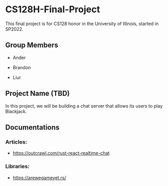 # CS128H-Final-Project

This final project is for CS128 honor in the University of Illinois, started in SP2022.

## Group Members

- Ander

- Brandon

- Liur

## Project Name (TBD)

In this project, we will be building a chat server that allows its users to play Blackjack.

## Documentations

### Articles:

- https://outcrawl.com/rust-react-realtime-chat

### Libraries: 

- https://arewegameyet.rs/
